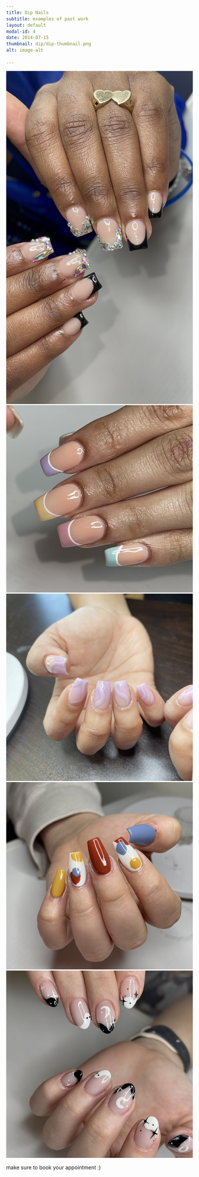 ```yaml
---
title: Dip Nails
subtitle: examples of past work
layout: default
modal-id: 4
date: 2014-07-15
thumbnail: dip/dip-thumbnail.png
alt: image-alt

---
```


<img src="img/portfolio/dip/dip_example_1.jpeg" class="img-responsive img-centered" alt="text">
<img src="img/portfolio/dip/dip_example_2.jpeg" class="img-responsive img-centered" alt="text">
<img src="img/portfolio/dip/dip_example_3.jpeg" class="img-responsive img-centered" alt="text">
<img src="img/portfolio/dip/dip_example_4.jpeg" class="img-responsive img-centered" alt="text">
<img src="img/portfolio/dip/dip_example_5.jpeg" class="img-responsive img-centered" alt="text">

make sure to book your appointment :)
